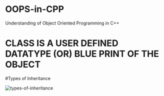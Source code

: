 # OOPS-in-CPP
Understanding of Object Oriented Programming in C++

# CLASS IS A USER DEFINED DATATYPE (OR) BLUE PRINT OF THE OBJECT

#Types of Inheritance


![types-of-inheritance](https://github.com/user-attachments/assets/2d0ce65a-e2e1-4530-9370-90da49a7cd33)
